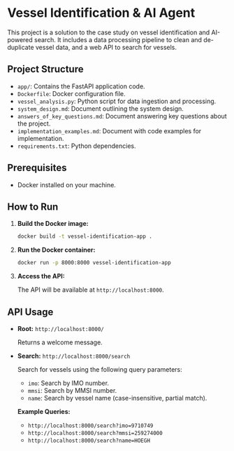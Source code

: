 # Vessel Identification & AI Agent

This project is a solution to the case study on vessel identification and AI-powered search. It includes a data processing pipeline to clean and de-duplicate vessel data, and a web API to search for vessels.

## Project Structure
-   `app/`: Contains the FastAPI application code.
-   `Dockerfile`: Docker configuration file.
- `vessel_analysis.py`: Python script for data ingestion and processing.
-   `system_design.md`: Document outlining the system design.
-   `answers_of_key_questions.md`: Document answering key questions about the project.
- `implementation_examples.md`: Document with code examples for implementation.
-   `requirements.txt`: Python dependencies.

## Prerequisites

- Docker installed on your machine.

## How to Run

1.  **Build the Docker image:**

    ```bash
    docker build -t vessel-identification-app .
    ```

2.  **Run the Docker container:**

    ```bash
    docker run -p 8000:8000 vessel-identification-app
    ```

3.  **Access the API:**

    The API will be available at `http://localhost:8000`.

## API Usage

-   **Root:** `http://localhost:8000/`

    Returns a welcome message.

-   **Search:** `http://localhost:8000/search`

    Search for vessels using the following query parameters:

    -   `imo`: Search by IMO number.
    -   `mmsi`: Search by MMSI number.
    -   `name`: Search by vessel name (case-insensitive, partial match).

    **Example Queries:**

    -   `http://localhost:8000/search?imo=9710749`
    -   `http://localhost:8000/search?mmsi=259274000`
    -   `http://localhost:8000/search?name=HOEGH`



